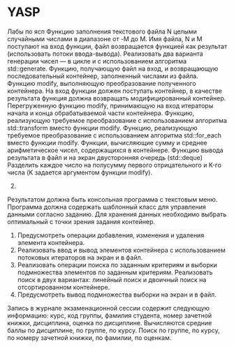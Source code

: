 # YASP
Лабы по ясп
Функцию заполнения текстового файла N целыми случайными числами в диапазоне от -M до M. Имя файла, N и M поступают на вход функции, файл возвращается функцией как результат (использовать потоки ввода-вывода). Реализовать два варианта генерации чисел — в цикле и с использованием алгоритма std::generate.
Функцию, получающую файл на вход, и возвращающую последовательный контейнер, заполненный числами из файла.
Функцию modify, выполняющую преобразование полученного контейнера. На вход функции должен поступать контейнер, в качестве результата функция должна возвращать модифицированный контейнер.
Перегруженную функцию modify, принимающую на вход итераторы начала и конца обрабатываемой части контейнера.
Функцию, реализующую требуемое преобразование с использованием алгоритма std::transform вместо функции modify.
Функцию, реализующую требуемое преобразование с использованием алгоритма std::for_each вместо функции modify.
Функции, вычисляющие сумму и среднее арифметическое чисел, содержащихся в контейнере.
Функцию вывода результата в файл и на экран
двусторонняя очередь (std::deque)
Разделить каждое число на полусумму первого отрицательного и K-го числа (K задается аргументом функции modify).


2. 
Результатом должна быть консольная программа с текстовым меню. Программа должна содержать шаблонный класс для управления данными согласно заданию.
Для хранения данных необходимо выбрать оптимальный с точки зрения задания контейнер.
1) Предусмотреть операции добавления, изменения и удаления элемента контейнера.
2) Реализовать ввод и вывод элементов контейнера с использованием потоковых итераторов на экран и в файл.
3) Реализовать операции поиска по заданным критериям и выборки подмножества элементов по заданным критериям. Реализовать поиск в двух вариантах:
линейный поиск и двоичный поиск на отсортированном контейнере.
4) Предусмотреть вывод подмножества выборки на экран и в файл.

Запись в журнале экзаменационной сессии содержит следующую информацию: курс, код группы, фамилия студента, номер зачетной книжки, дисциплина, оценка по дисциплине.
Вычисляются средние баллы по дисциплине, по группе, по курсу. Поиск по группе, по курсу, по номеру зачетной книжки, по фамилии, по оценкам.
